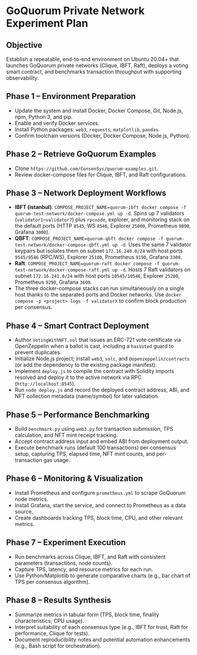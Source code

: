 # GoQuorum Private Network Experiment Plan

## Objective
Establish a repeatable, end-to-end environment on Ubuntu 20.04+ that launches GoQuorum private networks (Clique, IBFT, Raft), deploys a voting smart contract, and benchmarks transaction throughput with supporting observability.

## Phase 1 – Environment Preparation
- Update the system and install Docker, Docker Compose, Git, Node.js, npm, Python 3, and pip.
- Enable and verify Docker services.
- Install Python packages: `web3`, `requests`, `matplotlib`, `pandas`.
- Confirm toolchain versions (Docker, Docker Compose, Node.js, Python).

## Phase 2 – Retrieve GoQuorum Examples
- Clone `https://github.com/ConsenSys/quorum-examples.git`.
- Review docker-compose files for Clique, IBFT, and Raft configurations.

## Phase 3 – Network Deployment Workflows
- **IBFT (istanbul)**: `COMPOSE_PROJECT_NAME=quorum-ibft docker compose -f quorum-test-network/docker-compose.yml up -d`. Spins up 7 validators (`validator1`–`validator7`) plus `rpcnode`, explorer, and monitoring stack on the default ports (HTTP `8545`, WS `8546`, Explorer `25000`, Prometheus `9090`, Grafana `3000`).
- **QBFT**: `COMPOSE_PROJECT_NAME=quorum-qbft docker compose -f quorum-test-network/docker-compose-qbft.yml up -d`. Uses the same 7 validator keypairs but isolates them on subnet `172.16.240.0/24` with host ports `9545/9546` (RPC/WS), Explorer `25100`, Prometheus `9190`, Grafana `3300`.
- **Raft**: `COMPOSE_PROJECT_NAME=quorum-raft docker compose -f quorum-test-network/docker-compose-raft.yml up -d`. Hosts 7 Raft validators on subnet `172.16.241.0/24` with host ports `10545/10546`, Explorer `25200`, Prometheus `9290`, Grafana `3600`.
- The three docker-compose stacks can run simultaneously on a single host thanks to the separated ports and Docker networks. Use `docker compose -p <project> logs -f validatorX` to confirm block production per consensus.

## Phase 4 – Smart Contract Deployment
- Author `VotingWithNFT.sol` that issues an ERC-721 vote certificate via OpenZeppelin when a ballot is cast, including a `hasVoted` guard to prevent duplicates.
- Initialize Node.js project; install `web3`, `solc`, and `@openzeppelin/contracts` (or add the dependency to the existing package manifest).
- Implement `deploy.js` to compile the contract with Solidity imports resolved and deploy it to the active network via RPC (`http://localhost:8545`).
- Run `node deploy.js` and record the deployed contract address, ABI, and NFT collection metadata (name/symbol) for later validation.

## Phase 5 – Performance Benchmarking
- Build `benchmark.py` using `web3.py` for transaction submission, TPS calculation, and NFT mint receipt tracking.
- Accept contract address input and embed ABI from deployment output.
- Execute benchmark runs (default 100 transactions) per consensus setup, capturing TPS, elapsed time, NFT mint counts, and per-transaction gas usage.

## Phase 6 – Monitoring & Visualization
- Install Prometheus and configure `prometheus.yml` to scrape GoQuorum node metrics.
- Install Grafana, start the service, and connect to Prometheus as a data source.
- Create dashboards tracking TPS, block time, CPU, and other relevant metrics.

## Phase 7 – Experiment Execution
- Run benchmarks across Clique, IBFT, and Raft with consistent parameters (transactions, node counts).
- Capture TPS, latency, and resource metrics for each run.
- Use Python/Matplotlib to generate comparative charts (e.g., bar chart of TPS per consensus algorithm).

## Phase 8 – Results Synthesis
- Summarize metrics in tabular form (TPS, block time, finality characteristics, CPU usage).
- Interpret suitability of each consensus type (e.g., IBFT for trust, Raft for performance, Clique for tests).
- Document reproducibility notes and potential automation enhancements (e.g., Bash script for orchestration).

